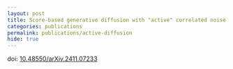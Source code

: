 ```yaml
---
layout: post
title: Score-based generative diffusion with "active" correlated noise sources
categories: publications
permalink: publications/active-diffusion
hide: true
---
```


doi: [10.48550/arXiv.2411.07233](https://arxiv.org/abs/2411.07233)
